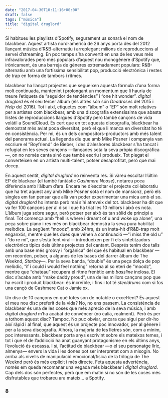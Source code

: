 ```yaml
---
date: "2017-04-30T10:11:16+00:00"
draft: false
tags: ["música"]
title: "digital druglord"
---
```

Si habitueu les playlists d’Spotify, segurament us sonarà el nom de blackbear. Aquest artista nord-americà de 26 anys porta des del 2012 llançant música d’R&B-alternatiu i arreplegant milions de reproduccions al servei d’streaming. En poc temps s’ha convertit en una de les veus més infravalorades però més populars d’aquest nou monogènere d’Spotify que, irònicament, és una barreja de gèneres extremadament populars: R&B-alternatiu amb una fortíssima sensibilitat pop, producció electrònica i restes de trap en forma de tambors i ritmes.

<!-- more -->

blackbear ha llançat projectes que segueixen aquesta fórmula d’una forma molt continuada, mantenint i prolongant un momentum que li hauria de treure l’etiqueta de “seguidor de tendències” i “one hit wonder”. _digital druglord_ és el seu tercer àlbum (els altres són són _Deadroses_ del 2015 i _Help_ del 2016). Tot i així, etiquetes com “àlbum” o “EP” són molt relatives per a artistes com blackbear, amb una discografia extensíssima que abasta llistes de reproduccions llargues d’Spotify però també cançons de vida volàtil a SoundCloud. És cert que en tot aquesta discografia, blackbear ha demostrat més aviat poca diversitat, però el que li manca en diversitat ho té en consistència. Per mi, és un dels compositors-productors amb més talent del panorama actual. La llegenda diu que amb Mike Posner i companyia van escriure el “Boyfriend” de Bieber, i des d’aleshores blackbear s’ha tancat i refugiat en les seves cançons —llançades sota la seva pròpia discogràfica—, on no només canta sinó que també escriu i produeix. Tot plegat el converteixen en un artista multi-talent, potser desaprofitat, però que mai decep.

En aquest sentit, _digital druglord_ no reinventa res. Si vàreu escoltar l’últim EP de blackear (el també fantàstic _Cashmere Noose_), notareu poca diferència amb l’àlbum d’ara. Encara he d’escoltar el projecte col·laboratiu que ha tret aquest any amb Mike Posner sota el nom de mansionz, però els singles em fan pensar que allà van poder experimentar una mica amb el so. _digital druglord_ ho intenta però mai s’hi atreveix del tot. blackbear ha dit que va fer 100 cançons per al disc i que ha triat les 10 millors i això es nota. L’àlbum juga sobre segur, però potser per això és tan sòlid de principi a final. Tot comença amb “hell is where i dreamt of u and woke up alone”, una peça sobre piano i res més on blackbear demostra la seva pura habilitat melòdica. La següent “moodz”, amb 24hrs, és un insta-hit d’R&B-trap molt enganxós, mentre que les dues que vénen a continuació —“i miss the old u” i “do re mi”, que s’està fent viral— introdueixen per fi els sintetitzadors electrònics típics dels últims projectes del cantant. Després tenim dos talls amb una base més groovy i “orgànica” del que és habitual en blackbear —em recorden, potser, a algunes de les bases del darrer àlbum de The Weeknd, _Starboy_—. Per la seva banda, “double” és una peça dolça de pop melòdic, “if i could i would feel nothing” retorna al so eteri de “moodz”, mentre que “chateau” recupera el ritme frenètic amb _bassline_ inclosa. El disc s’acaba amb “make daddy proud”, una de les millors cançons pop que ha escrit i produït blackbear: és increïble, i fins i tot té _steeldrums_ com si fos una cançó de Cashmere Cat o Jamie xx.

Un disc de 10 cançons en què totes són de notable o excel·lent? És aquest el meu nou disc preferit de la vida? No, no ens passem. La consistència de blackbear és una de les coses que més aprecio de la seva música, i amb _digital druglord_ m’ha acabat de convèncer (no calia, realment). Però és per a tothom aquest disc? Tampoc. No puc obviar, encara que sigui per dir-ho així ràpid i al final, que aquest és un projecte poc innovador, per al gènere i per a la seva discografia. Alhora, la majoria de les lletres són, com a mínim, poc interessants. blackbear porta anys escrivint sobre els mateixos temes, i tot i que el de l’addicció ha anat guanyant protagonisme en els últims anys, l’evolució és escassa. I sí, l’actitud de blackbear —o el seu personatge líric, almenys— envers la vida i les dones pot ser interpretat com a misogin. No arriba als nivells de manipulació emocional/física de la trilogia de The Weeknd però és més explícit i més directe. Feta aquesta advertència, només em queda recomanar una vegada més blackbear i _digital druglord_. Cap dels dos són perfectes, però que em matin si no són de les coses més disfrutables que trobareu ara mateix… a Spotify.

### 8